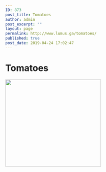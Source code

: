 ```yaml
---
ID: 873
post_title: Tomatoes
author: admin
post_excerpt: ""
layout: page
permalink: http://www.lumus.ga/tomatoes/
published: true
post_date: 2019-04-24 17:02:47
---
```

<h1>Tomatoes</h1>		
										<img width="300" height="275" src="http://www.lumus.ga/wp-content/uploads/2019/04/Tomatoes-resized-300x275.png" alt="" srcset="http://www.lumus.ga/wp-content/uploads/2019/04/Tomatoes-resized-300x275.png 300w, http://www.lumus.ga/wp-content/uploads/2019/04/Tomatoes-resized-250x229.png 250w, http://www.lumus.ga/wp-content/uploads/2019/04/Tomatoes-resized-100x92.png 100w, http://www.lumus.ga/wp-content/uploads/2019/04/Tomatoes-resized.png 357w" sizes="(max-width: 300px) 100vw, 300px" />